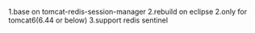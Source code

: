
1.base on tomcat-redis-session-manager
2.rebuild on eclipse
2.only for tomcat6(6.44 or below)
3.support redis sentinel
